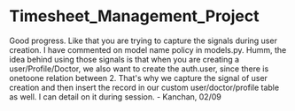 # Timesheet_Management_Project
Good progress. Like that you are trying to capture the signals during user creation. I have commented on model name policy in models.py. Humm, the idea behind using those signals is that when you are creating a user/Profile/Doctor, we also want to create the auth.user, since there is onetoone relation between 2. That's why we capture the signal of user creation and then insert the record in our custom user/doctor/profile table as well.
I can detail on it during session. - Kanchan, 02/09
